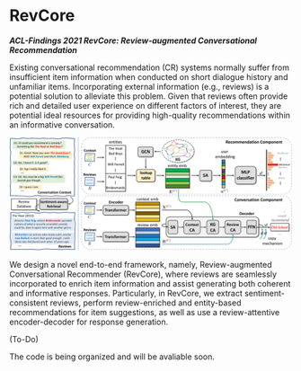 # RevCore
***ACL-Findings 2021 RevCore: Review-augmented Conversational Recommendation***

Existing conversational recommendation (CR) systems normally suffer from insufficient item information when conducted on short dialogue history and unfamiliar items.
Incorporating external information (e.g., reviews) is a potential solution to alleviate this problem.
Given that reviews often provide rich and detailed user experience on different factors of interest, they are potential ideal resources for providing high-quality recommendations within an informative conversation.

![image](https://github.com/JD-AI-Research-NLP/RevCore/blob/main/method_final_1.png)

We design a novel end-to-end framework, namely, Review-augmented Conversational Recommender (RevCore), where reviews are seamlessly incorporated to enrich item information and assist generating both coherent and informative responses.
Particularly, in RevCore, we extract sentiment-consistent reviews, perform review-enriched and entity-based recommendations for item suggestions, as well as use a review-attentive encoder-decoder for response generation.

(To-Do)
<!-- 哈哈我是多段 注释， 不会在浏览器中显示。
# Environment 
pytorch==1.3.0, torch_geometric==1.3.2

To be honest, most of errors derive from the wrong installation of the two packages

# Notation
The word embedding file **word2vec_redial.npy** can be produced by the following function dataset.prepare_word2vec(), or directly download from the google netdisk https://drive.google.com/file/d/1BzwGgbUBilaEZXAu7e1SlvxSwcAfVe2w/view?usp=sharing, ***Chinese friends need VPN to download this file***.

# Training
This model is trained by two steps, you should run the following code to pre-train the parameters by Mutual Information Maximization and then learn the recommendation task. Based on my experience, it will converge after 3 epochs pre-training and 3 epochs fine-tuning.

```python run.py```

Then you can run the following code to learn the conversation task. Limitted by the small dataset, Transformer model is difficult to coverge, so our model need many of epochs to covergence. Please be patient to train this model.

```python run.py --is_finetune True```

For convenience, our model will report the result on test data automatically after covergence.

# Data
https://drive.google.com/drive/folders/1FudA_Ouv7IkfJ15hA51gcIsCps_FUkAJ?usp=sharing

# Thanks for your citation
```c
@inproceedings{Lu-etal-2021-RevCore,
    title = "RevCore: Review-argmented Conversational Recommendation",
    author = "Lu, Yu  and
    Bao, Junwei and
    Song, Yan  and
    Ma, Zichen  and
    Cui, Shuguang  and
    Wu, Youzheng  and
    He, Xiaodong",
    booktitle = "Findings of the Association for Computational Linguistics: ACL-IJCNLP 2021",
    year = "2021",
}
```
 -->
 The code is being organized and will be avaliable soon.

